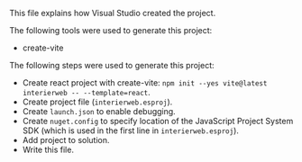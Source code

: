 This file explains how Visual Studio created the project.

The following tools were used to generate this project:
- create-vite

The following steps were used to generate this project:
- Create react project with create-vite: `npm init --yes vite@latest interierweb -- --template=react`.
- Create project file (`interierweb.esproj`).
- Create `launch.json` to enable debugging.
- Create `nuget.config` to specify location of the JavaScript Project System SDK (which is used in the first line in `interierweb.esproj`).
- Add project to solution.
- Write this file.

